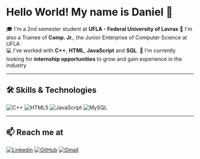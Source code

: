 # Hello World! My name is Daniel 👋

🎓 I'm a 2nd semester student at **UFLA - Federal University of Lavras** 
🏢 I'm also a Trainee of **Comp. Jr.**, the Junior Enterprise of Computer Science at UFLA  
💻 I've worked with **C++**, **HTML**, **JavaScript** and **SQL**.
🚀 I'm currently looking for **internship opportunities** to grow and gain experience in the industry    

---

## 🛠 Skills & Technologies  
![C++](https://img.shields.io/badge/C++-00599C?style=for-the-badge&logo=cplusplus&logoColor=white)
![HTML5](https://img.shields.io/badge/HTML5-E34F26?style=for-the-badge&logo=html5&logoColor=white)
![JavaScript](https://img.shields.io/badge/JavaScript-F7DF1E?style=for-the-badge&logo=javascript&logoColor=black)
![MySQL](https://img.shields.io/badge/MySQL-4479A1?style=for-the-badge&logo=mysql&logoColor=white)

---

## 📫 Reach me at  

[![Linkedin](https://img.shields.io/badge/LinkedIn-0077B5?style=for-the-badge&logo=linkedin&logoColor=white)](https://www.linkedin.com/in/daniel-reis-araújo-833a50361)
[![GitHub](https://img.shields.io/badge/GitHub-000?style=for-the-badge&logo=github&logoColor=white)](https://github.com/danielreissss)
[![Gmail](https://img.shields.io/badge/Gmail-D14836?style=for-the-badge&logo=gmail&logoColor=white)](mailto:daniel.araujo2@estudante.ufla.br)
